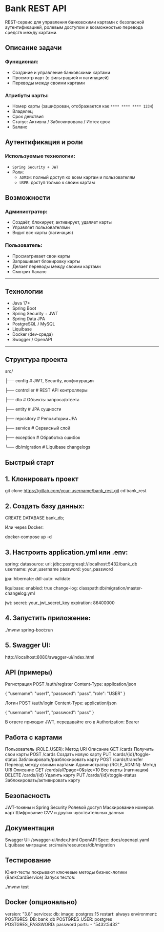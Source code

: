 # Bank REST API

REST-сервис для управления банковскими картами с безопасной аутентификацией, ролевым доступом и возможностью перевода средств между картами.

## Описание задачи

### Функционал:

- Создание и управление банковскими картами
- Просмотр карт (с фильтрацией и пагинацией)
- Переводы между своими картами

### Атрибуты карты:

- Номер карты (зашифрован, отображается как `**** **** **** 1234`)
- Владелец
- Срок действия
- Статус: Активна / Заблокирована / Истек срок
- Баланс

## Аутентификация и роли

### Используемые технологии:

- `Spring Security + JWT`
- Роли:
  - `ADMIN`: полный доступ ко всем картам и пользователям
  - `USER`: доступ только к своим картам

## Возможности

### Администратор:

- Создаёт, блокирует, активирует, удаляет карты
- Управляет пользователями
- Видит все карты (пагинация)

### Пользователь:

- Просматривает свои карты
- Запрашивает блокировку карты
- Делает переводы между своими картами
- Смотрит баланс

---

## Технологии

- Java 17+
- Spring Boot
- Spring Security + JWT
- Spring Data JPA
- PostgreSQL / MySQL
- Liquibase
- Docker (dev-среда)
- Swagger / OpenAPI

---

## Структура проекта

src/

├── config # JWT, Security, конфигурации

├── controller # REST API контроллеры

├── dto # Объекты запроса/ответа

├── entity # JPA сущности

├── repository # Репозитории JPA

├── service # Сервисный слой

├── exception # Обработка ошибок

└── db/migration # Liquibase changelogs

## Быстрый старт

## 1. Клонировать проект

git clone https://gitlab.com/your-username/bank_rest.git
cd bank_rest

## 2. Создать базу данных:
CREATE DATABASE bank_db;


Или через Docker:

docker-compose up -d

## 3. Настроить application.yml или .env:
spring:
  datasource:
    url: jdbc:postgresql://localhost:5432/bank_db
    username: your_username
    password: your_password

  jpa:
    hibernate:
      ddl-auto: validate

  liquibase:
    enabled: true
    change-log: classpath:db/migration/master-changelog.yml

jwt:
  secret: your_jwt_secret_key
  expiration: 86400000

## 4. Запустить приложение:
./mvnw spring-boot:run

## 5. Swagger UI:
http://localhost:8080/swagger-ui/index.html

## API (примеры)
Регистрация
POST /auth/register
Content-Type: application/json

{
  "username": "user1",
  "password": "pass",
  "role": "USER"
}

Логин
POST /auth/login
Content-Type: application/json

{
  "username": "user1",
  "password": "pass"
}


В ответе приходит JWT, передавайте его в Authorization: Bearer <token>

## Работа с картами
 Пользователь (ROLE_USER):
Метод	URI	Описание
GET	  /cards	                  Получить свои карты
POST	/cards	                  Создать новую карту
PUT	  /cards/{id}/toggle-status	Заблокировать/разблокировать карту
POST	/cards/transfer	          Перевод между своими картами
 Администратор (ROLE_ADMIN):
Метод	URI	Описание
GET	    /cards/all?page=0&size=10	   Все карты (пагинация)
DELETE	/cards/{id}	                  Удалить карту
PUT	    /cards/{id}/toggle-status	    Заблокировать/активировать карту

## Безопасность

JWT-токены и Spring Security
Ролевой доступ
Маскирование номеров карт
Шифрование CVV и других чувствительных данных

## Документация

Swagger UI: /swagger-ui/index.html
OpenAPI Spec: docs/openapi.yaml
Liquibase миграции: src/main/resources/db/migration

## Тестирование

Юнит-тесты покрывают ключевые методы бизнес-логики (BankCardService)
Запуск тестов:

./mvnw test

## Docker (опционально)

version: "3.8"
services:
  db:
    image: postgres:15
    restart: always
    environment:
      POSTGRES_DB: bank_db
      POSTGRES_USER: postgres
      POSTGRES_PASSWORD: password
    ports:
      - "5432:5432"


